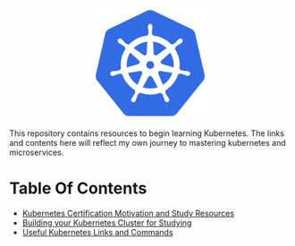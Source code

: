 <p align="center">
  <img height="200" title="Kubernetes Logo" src="images/k8s_logo_with_border.png">
</p>

This repository contains resources to begin learning Kubernetes. The links and contents here will reflect my own journey to mastering kubernetes and microservices.

# Table Of Contents
- [Kubernetes Certification Motivation and Study Resources](readme/certification_and_study.md)
- [Building your Kubernetes Cluster for Studying](readme/building_the_cluster.md)
- [Useful Kubernetes Links and Commands](readme/kubernetes_links.md)
